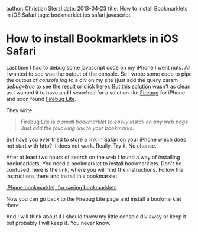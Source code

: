 author: Christian Sterzl
date: 2013-04-23
title: How to install Bookmarklets in iOS Safari
tags: bookmarklet ios safari javascript

# How to install Bookmarklets in iOS Safari

Last time I had to debug some javascript code on my iPhone I went nuts. All I wanted to see was the output of the console. So I wrote some code to pipe the output of _console.log_ to a div on my site (just add the query param _debug=true_ to see the result or click [here](?debug=true#blog/how-to-install-bookmarklets-in-ios)). But this solution wasn't as clean as I wanted it to have and I searched for a solution like [Firebug](https://getfirebug.com/) for iPhone and soon found [Firebug Lite](https://getfirebug.com/firebuglite).

They write: 

> Firebug Lite is _a small bookmarklet to easily install on any web page_. Just _add the following link to your bookmarks_. 

But have you ever tried to store a link in Safari on your iPhone which does not start with http? It does not work. Really. Try it. No chance.

After at least two hours of search on the web I found a way of installing bookmarklets. You need a bookmarklet to install bookmarklets. Don't be confused, here is the link, where you will find the instructions.
Follow the instructions there and install this bookmarklet.

[iPhone bookmarklet, for saving bookmarklets](http://www.thecssninja.com/javascript/iphone-bookmarklet)

Now you can go back to the Firebug Lite page and install a bookmarklet there. 

And I will think about if I should throw my little console div away or keep it but probably I will keep it. You never know.

